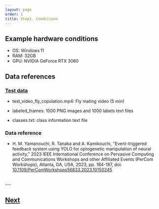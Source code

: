 ```yaml
---
layout: page
order: 1
title: Step1. Conditions
---
```


## Example hardware conditions
 - OS: Windows 11
 - RAM: 32GB
 - GPU: NVIDIA GeForce RTX 3080


## Data references

### [Test data](https://github.com/Kamikouchi-lab/YORU/tree/main/test_data)

- test_video_fly_copulation.mp4: Fly mating video (5 min)

- labeled_frames:  1000 PNG images and 1000 labels text files

- classes.txt: class information text file


### Data reference

- H. M. Yamanouchi, R. Tanaka and A. Kamikouchi, "Event-triggered feedback system using YOLO for optogenetic manipulation of neural activity," 2023 IEEE International Conference on Pervasive Computing and Communications Workshops and other Affiliated Events (PerCom Workshops), Atlanta, GA, USA, 2023, pp. 184-187, doi: [10.1109/PerComWorkshops56833.2023.10150245](https://ieeexplore.ieee.org/document/10150245)


<br>
---


## [Next](../02-create-model-tutorial/)